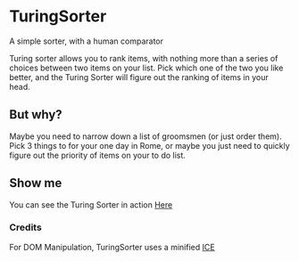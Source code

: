 # TuringSorter
A simple sorter, with a human comparator

Turing sorter allows you to rank items, with nothing more than a series of choices between two items on your list. Pick which one of the two you like better, and the Turing Sorter will figure out the ranking of items in your head.

## But why?

Maybe you need to narrow down a list of groomsmen (or just order them). Pick 3 things to for your one day in Rome, or maybe you just need to quickly figure out the priority of items on your to do list. 


## Show me

You can see the Turing Sorter in action [Here](czechsmix.com/TuringSorter)

### Credits

For DOM Manipulation, TuringSorter uses a minified [ICE](https://github.com/Doist/ICE)
